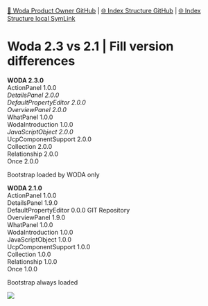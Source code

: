 [📁 Woda Product Owner GitHub](/cerulean-circle-unlimited-2cu/product/development/woda/woda-product-owner.md) | [🌐 Index Structure GitHub](/cerulean-circle-unlimited-2cu/product/development/woda/woda-product-owner/woda-23-vs-21-fill-version-differences.md) | [🌐 Index Structure local SymLink](./woda-23-vs-21-fill-version-differences.entry.md)

# Woda 2.3 vs 2.1 | Fill version differences

**WODA 2.3.0**  
ActionPanel 1.0.0  
*DetailsPanel 2.0.0*  
*DefaultPropertyEditor 2.0.0*  
*OverviewPanel 2.0.0*  
WhatPanel 1.0.0  
WodaIntroduction 1.0.0  
*JavaScriptObject 2.0.0*  
UcpComponentSupport 2.0.0  
Collection 2.0.0  
Relationship 2.0.0  
Once 2.0.0  
  
Bootstrap loaded by WODA only

**WODA 2.1.0**  
ActionPanel 1.0.0  
DetailsPanel 1.9.0  
DefaultPropertyEditor 0.0.0 GIT Repository  
OverviewPanel 1.9.0  
WhatPanel 1.0.0  
WodaIntroduction 1.0.0  
JavaScriptObject 1.0.0  
UcpComponentSupport 1.0.0  
Collection 1.0.0  
Relationship 1.0.0  
Once 1.0.0  
  
Bootstrap always loaded

![](./attachments/image-20201105-094628.png)
